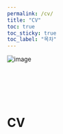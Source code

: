 ```yaml
---
permalink: /cv/
title: "CV"
toc: true
toc_sticky: true
toc_label: "목차"
---
```



![image](../../../image/aitech.png)

<br><br><br><br>


# CV

